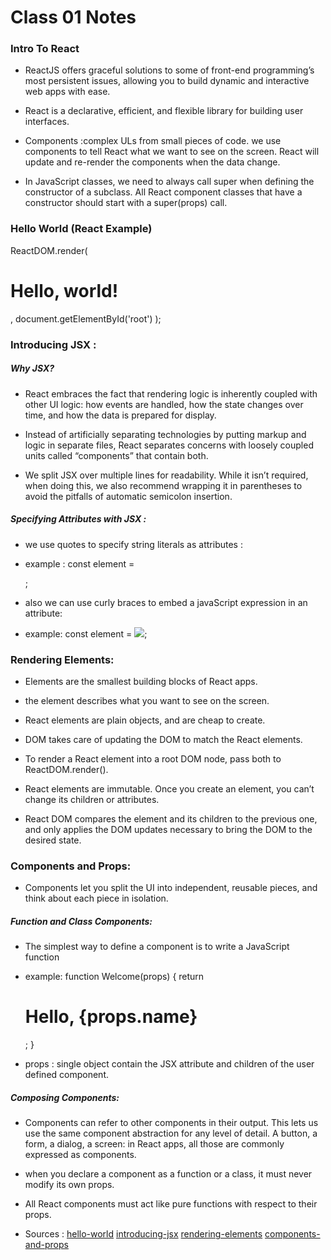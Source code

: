 # Class 01 Notes

### Intro To React

* ReactJS offers graceful solutions to some of front-end programming’s most persistent issues, allowing you to build dynamic and interactive web apps with ease.

* React is a declarative, efficient, and flexible library for building user interfaces.

* Components :complex ULs from small pieces of code. we use components to tell React what we want to see on the screen. React will update and re-render the components when the data change.

* In JavaScript classes, we need to always call super when defining the constructor of a subclass. All React component classes that have a constructor should start with a super(props) call.

### Hello World (React Example)

ReactDOM.render(
  <h1>Hello, world!</h1>,
  document.getElementById('root')
);


### Introducing JSX :

##### Why JSX?

* React embraces the fact that rendering logic is inherently coupled with other UI logic: how events are handled, how the state changes over time, and how the data is prepared for display.

* Instead of artificially separating technologies by putting markup and logic in separate files, React separates concerns with loosely coupled units called “components” that contain both. 

* We split JSX over multiple lines for readability. While it isn’t required, when doing this, we also recommend wrapping it in parentheses to avoid the pitfalls of automatic semicolon insertion.

##### Specifying Attributes with JSX :

* we use quotes to specify string literals as attributes :

* example : const element = <div tabIndex="0"></div>;

* also we can use curly braces to embed a javaScript expression in an attribute:

* example: const element = <img src={user.avatarUrl}></img>;

### Rendering Elements:

* Elements are the smallest building blocks of React apps.

* the element describes what you want to see on the screen.

* React elements are plain objects, and are cheap to create.

* DOM takes care of updating the DOM to match the React elements.

* To render a React element into a root DOM node, pass both to ReactDOM.render().


* React elements are immutable. Once you create an element, you can’t change its children or attributes.

* React DOM compares the element and its children to the previous one, and only applies the DOM updates necessary to bring the DOM to the desired state.


### Components and Props:

* Components let you split the UI into independent, reusable pieces, and think about each piece in isolation.

##### Function and Class Components:

* The simplest way to define a component is to write a JavaScript function

* example: function Welcome(props) {
  return <h1>Hello, {props.name}</h1>;
    }

* props : single object contain the JSX attribute and children of the user defined component.

##### Composing Components:

* Components can refer to other components in their output. This lets us use the same component abstraction for any level of detail. A button, a form, a dialog, a screen: in React apps, all those are commonly expressed as components.

* when you declare a component as a function or a class, it must never modify its own props.

* All React components must act like pure functions with respect to their props.


* Sources :
[hello-world](https://reactjs.org/docs/hello-world.html)
[introducing-jsx](https://reactjs.org/docs/introducing-jsx.html)
[rendering-elements](https://reactjs.org/docs/rendering-elements.html)
[components-and-props](https://reactjs.org/docs/components-and-props.html)

